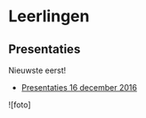 # Leerlingen

## Presentaties

Nieuwste eerst!

 * [Presentaties 16 december 2016](Presentatie20161216/README.md)

![foto]
